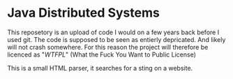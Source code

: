 

# Java Distributed Systems 

This reposetory is an upload of code I would on a few years back before I used git. The code is supposed to be seen as entierly depricated. And likely will not crash somewhere. For this reason the project will therefore be licenced as "_WTFPL_" (What the Fuck You Want to Public License)

This is a small HTML parser, it searches for a sting on a website.
